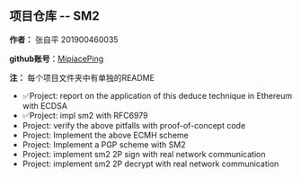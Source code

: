 ## 项目仓库 -- SM2

**作者：** 张自平 201900460035

**github账号**：[MipiacePing](https://github.com/MipiacePing)

**注：** 每个项目文件夹中有单独的README

- ✅Project: report on the application of this deduce technique in Ethereum with ECDSA
- ✅Project: impl sm2 with RFC6979
- Project: verify the above pitfalls with proof-of-concept code
- Project: Implement the above ECMH scheme
- Project: Implement a PGP scheme with SM2
- Project: implement sm2 2P sign with real network communication
- Project: implement sm2 2P decrypt with real network communication
